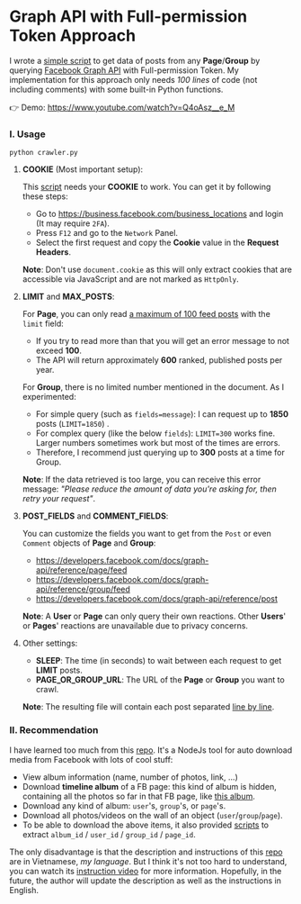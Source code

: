 # Graph API with Full-permission Token Approach

I wrote a [simple script](./crawler.py) to get data of posts from any **Page**/**Group** by querying [Facebook Graph API](https://developers.facebook.com/docs/graph-api) with Full-permission Token. My implementation for this approach only needs *100 lines* of code (not including comments) with some built-in Python functions.

👉 Demo: https://www.youtube.com/watch?v=Q4oAsz__e_M

### I. Usage

    python crawler.py

1. **COOKIE** (Most important setup):

    This [script](./crawler.py) needs your **COOKIE** to work. You can get it by following these steps:
    - Go to https://business.facebook.com/business_locations and login (It may require `2FA`).
    - Press `F12` and go to the `Network` Panel.
    - Select the first request and copy the **Cookie** value in the **Request Headers**.

    **Note**: Don't use `document.cookie` as this will only extract cookies that are accessible via JavaScript and are not marked as `HttpOnly`.

2. **LIMIT** and **MAX_POSTS**:

    For **Page**, you can only read [a maximum of 100 feed posts](https://developers.facebook.com/docs/graph-api/reference/page/feed/#limitations) with the `limit` field:
    - If you try to read more than that you will get an error message to not exceed **100**.
    - The API will return approximately **600** ranked, published posts per year.
    
    For **Group**, there is no limited number mentioned in the document. As I experimented:
    - For simple query (such as `fields=message`): I can request up to **1850** posts (`LIMIT=1850`) . 
    - For complex query (like the below `fields`): `LIMIT=300` works fine. Larger numbers sometimes work but most of the times are errors.
    - Therefore, I recommend just querying up to **300** posts at a time for Group.

    **Note**: If the data retrieved is too large, you can receive this error message: *"Please reduce the amount of data you're asking for, then retry your request"*.

3. **POST_FIELDS** and **COMMENT_FIELDS**: 

    You can customize the fields you want to get from the `Post` or even `Comment` objects of **Page** and **Group**:
    - https://developers.facebook.com/docs/graph-api/reference/page/feed
    - https://developers.facebook.com/docs/graph-api/reference/group/feed
    - https://developers.facebook.com/docs/graph-api/reference/post

    **Note**: A **User** or **Page** can only query their own reactions. Other **Users**' or **Pages**' reactions are unavailable due to privacy concerns.

4. Other settings:

    - **SLEEP**: The time (in seconds) to wait between each request to get **LIMIT** posts.
    - **PAGE_OR_GROUP_URL**: The URL of the **Page** or **Group** you want to crawl.

    **Note**: The resulting file will contain each post separated [line by line](./data/KTXDHQGConfessions.jsonl).

### II. Recommendation

I have learned too much from this [repo](https://github.com/HoangTran0410/FBMediaDownloader). It's a NodeJs tool for auto download media from Facebook with lots of cool stuff:

-   View album information (name, number of photos, link, ...)
-   Download **timeline album** of a FB page: this kind of album is hidden, containing all the photos so far in that FB page, like [this album](https://www.facebook.com/groups/j2team.community/posts/1377217242610392/).
-   Download any kind of album: `user`'s, `group`'s, or `page`'s.
-   Download all photos/videos on the wall of an object (`user`/`group`/`page`).
-   To be able to download the above items, it also provided [scripts](https://github.com/HoangTran0410/FBMediaDownloader/blob/master/scripts/bookmarks.js) to extract `album_id` / `user_id` / `group_id` / `page_id`.

The only disadvantage is that the description and instructions of this [repo](https://github.com/HoangTran0410/FBMediaDownloader) are in Vietnamese, _my language_. But I think it's not too hard to understand, you can watch its [instruction video](https://www.youtube.com/watch?v=g4zh9p-QfAQ) for more information. Hopefully, in the future, the author will update the description as well as the instructions in English.
